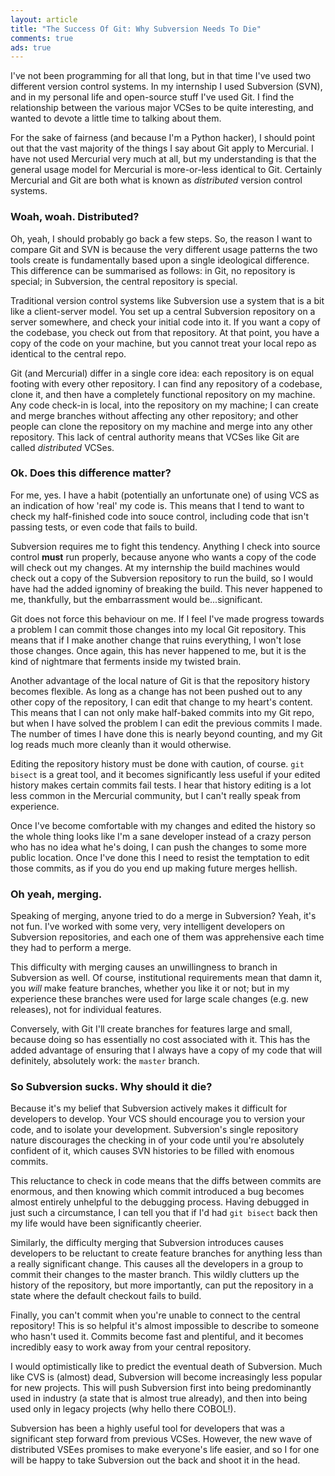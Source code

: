 ```yaml
---
layout: article
title: "The Success Of Git: Why Subversion Needs To Die"
comments: true
ads: true
---
```


I've not been programming for all that long, but in that time I've used two
different version control systems. In my internship I used Subversion (SVN),
and in my personal life and open-source stuff I've used Git. I find the
relationship between the various major VCSes to be quite interesting, and
wanted to devote a little time to talking about them.

For the sake of fairness (and because I'm a Python hacker), I should point out
that the vast majority of the things I say about Git apply to Mercurial. I
have not used Mercurial very much at all, but my understanding is that the
general usage model for Mercurial is more-or-less identical to Git. Certainly
Mercurial and Git are both what is known as *distributed* version control
systems.

### Woah, woah. Distributed?

Oh, yeah, I should probably go back a few steps. So, the reason I want to
compare Git and SVN is because the very different usage patterns the two tools
create is fundamentally based upon a single ideological difference. This
difference can be summarised as follows: in Git, no repository is special; in
Subversion, the central repository is special.

Traditional version control systems like Subversion use a system that is a bit
like a client-server model. You set up a central Subversion repository on a
server somewhere, and check your initial code into it. If you want a copy of
the codebase, you check out from that repository. At that point, you have a
copy of the code on your machine, but you cannot treat your local repo as
identical to the central repo.

Git (and Mercurial) differ in a single core idea: each repository is on equal
footing with every other repository. I can find any repository of a codebase,
clone it, and then have a completely functional repository on my machine. Any
code check-in is local, into the repository on my machine; I can create and
merge branches without affecting any other repository; and other people can
clone the repository on my machine and merge into any other repository. This
lack of central authority means that VCSes like Git are called *distributed*
VCSes.

### Ok. Does this difference matter?

For me, yes. I have a habit (potentially an unfortunate one) of using VCS as
an indication of how 'real' my code is. This means that I tend to want to
check my half-finished code into souce control, including code that isn't
passing tests, or even code that fails to build.

Subversion requires me to fight this tendency. Anything I check into source
control **must** run properly, because anyone who wants a copy of the code
will check out my changes. At my internship the build machines would check out
a copy of the Subversion repository to run the build, so I would have had the
added ignominy of breaking the build. This never happened to me, thankfully,
but the embarrassment would be...significant.

Git does not force this behaviour on me. If I feel I've made progress towards
a problem I can commit those changes into my local Git repository. This means
that if I make another change that ruins everything, I won't lose those
changes. Once again, this has never happened to me, but it is the kind of
nightmare that ferments inside my twisted brain.

Another advantage of the local nature of Git is that the repository history
becomes flexible. As long as a change has not been pushed out to any other
copy of the repository, I can edit that change to my heart's content. This
means that I can not only make half-baked commits into my Git repo, but when
I have solved the problem I can edit the previous commits I made. The number
of times I have done this is nearly beyond counting, and my Git log reads much
more cleanly than it would otherwise.

Editing the repository history must be done with caution, of course.
`git bisect` is a great tool, and it becomes significantly less useful if your
edited history makes certain commits fail tests. I hear that history editing
is a lot less common in the Mercurial community, but I can't really speak from
experience.

Once I've become comfortable with my changes and edited the history so the
whole thing looks like I'm a sane developer instead of a crazy person who has
no idea what he's doing, I can push the changes to some more public location.
Once I've done this I need to resist the temptation to edit those commits, as
if you do you end up making future merges hellish.

### Oh yeah, merging.

Speaking of merging, anyone tried to do a merge in Subversion? Yeah, it's not
fun. I've worked with some very, very intelligent developers on Subversion
repositories, and each one of them was apprehensive each time they had to
perform a merge.

This difficulty with merging causes an unwillingness to branch in Subversion
as well. Of course, institutional requirements mean that damn it, you *will*
make feature branches, whether you like it or not; but in my experience
these branches were used for large scale changes (e.g. new releases), not for
individual features.

Conversely, with Git I'll create branches for features large and small,
because doing so has essentially no cost associated with it. This has the
added advantage of ensuring that I always have a copy of my code that will
definitely, absolutely work: the `master` branch.

### So Subversion sucks. Why should it die?

Because it's my belief that Subversion actively makes it difficult for
developers to develop. Your VCS should encourage you to version your code, and
to isolate your development. Subversion's single repository nature discourages
the checking in of your code until you're absolutely confident of it, which
causes SVN histories to be filled with enomous commits.

This reluctance to check in code means that the diffs between commits are
enormous, and then knowing which commit introduced a bug becomes almost
entirely unhelpful to the debugging process. Having debugged in just such a
circumstance, I can tell you that if I'd had `git bisect` back then my life
would have been significantly cheerier.

Similarly, the difficulty merging that Subversion introduces causes developers
to be reluctant to create feature branches for anything less than a really
significant change. This causes all the developers in a group to commit their
changes to the master branch. This wildly clutters up the history of the
repository, but more importantly, can put the repository in a state where the
default checkout fails to build.

Finally, you can't commit when you're unable to connect to the central
repository! This is so helpful it's almost impossible to describe to someone
who hasn't used it. Commits become fast and plentiful, and it becomes
incredibly easy to work away from your central repository.

I would optimistically like to predict the eventual death of Subversion. Much
like CVS is (almost) dead, Subversion will become increasingly less popular
for new projects. This will push Subversion first into being predominantly
used in industry (a state that is almost true already), and then into being
used only in legacy projects (why hello there COBOL!).

Subversion has been a highly useful tool for developers that was a significant
step forward from previous VCSes. However, the new wave of distributed VSEes
promises to make everyone's life easier, and so I for one will be happy to
take Subversion out the back and shoot it in the head.

